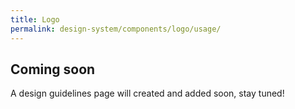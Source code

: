 ```yaml
---
title: Logo
permalink: design-system/components/logo/usage/
---
```


## Coming soon

A design guidelines page will created and added soon, stay tuned!
